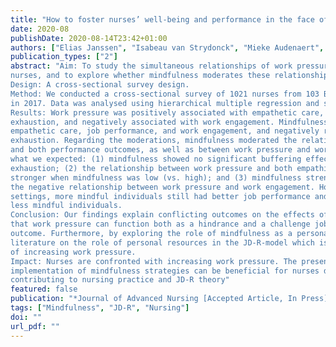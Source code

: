 ```yaml
---
title: "How to foster nurses’ well-being and performance in the face of work pressure? The role of mindfulness as personal resource"
date: 2020-08
publishDate: 2020-08-14T23:42+01:00
authors: ["Elias Janssen", "Isabeau van Strydonck", "Mieke Audenaert", "Anouk Decuypere", "Adelien Decramer"]
publication_types: ["2"]
abstract: "Aim: To study the simultaneous relationships of work pressure with the performance and well-being of
nurses, and to explore whether mindfulness moderates these relationships.
Design: A cross-sectional survey design.
Method: We conducted a cross-sectional survey of 1021 nurses from 103 Belgian elderly care homes,
in 2017. Data was analysed using hierarchical multiple regression and simple slope analyses.
Results: Work pressure was positively associated with empathetic care, job performance and emotional
exhaustion, and negatively associated with work engagement. Mindfulness was positively related to
empathetic care, job performance, and work engagement, and negatively related to emotional
exhaustion. Regarding the moderations, mindfulness moderated the relationships between work pressure
and both performance outcomes, as well as between work pressure and work engagement. Contrary to
what we expected: (1) mindfulness showed no significant buffering effect of work pressure on emotional
exhaustion; (2) the relationship between work pressure and both empathic care and job performance was
stronger when mindfulness was low (vs. high); and (3) mindfulness strengthened instead of weakened
the negative relationship between work pressure and work engagement. However, in high work pressure
settings, more mindful individuals still had better job performance and work engagement outcomes than
less mindful individuals.
Conclusion: Our findings explain conflicting outcomes on the effects of work pressure by suggesting
that work pressure can function both as a hindrance and a challenge job demand depending on the
outcome. Furthermore, by exploring the role of mindfulness as a personal resource, we add to the
literature on the role of personal resources in the JD-R-model which is particularly relevant in the context
of increasing work pressure.
Impact: Nurses are confronted with increasing work pressure. The present findings indicate that the
implementation of mindfulness strategies can be beneficial for nurses dealing with work pressure,
contributing to nursing practice and JD-R theory"
featured: false
publication: "*Journal of Advanced Nursing [Accepted Article, In Press]*"
tags: ["Mindfulness", "JD-R", "Nursing"]
doi: ""
url_pdf: ""
---
```

